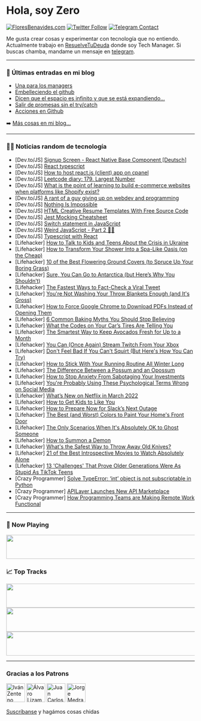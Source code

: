 # Hola, soy Zero

[![FloresBenavides.com](https://img.shields.io/website?down_message=oops&label=MiBlog&style=for-the-badge&up_message=online&url=https%3A%2F%2Ffloresbenavides.com)](https://floresbenavides.com) [![Twitter Follow](https://img.shields.io/twitter/follow/ZeroDragon?color=%231DA1F2&label=Follow&logo=twitter&logoColor=ffffff&style=for-the-badge)](https://twitter.com/zerodragon) [![Telegram Contact](https://img.shields.io/badge/escr%C3%ADbeme-ZeroDragon-%2326A5E4?style=for-the-badge&logo=telegram)](https://t.me/zerodragon)

Me gusta crear cosas y experimentar con tecnología que no entiendo.
Actualmente trabajo en [ResuelveTuDeuda](http://github.com/resuelve) donde soy Tech Manager.
Si buscas chamba, mandame un mensaje en [telegram](https://t.me/zerodragon).

---

### 📕 Últimas entradas en mi blog
<!-- BLOG-POST-LIST:START -->
- [Una para los managers](https://floresbenavides.com/una-para-los-managers/)
- [Embelleciendo el github](https://floresbenavides.com/embelleciendo-el-github/)
- [Dicen que el espacio es infinito y que se está expandiendo…](https://floresbenavides.com/dicen-que-el-espacio-es-infinito-y-que-se-esta-expandiendo/)
- [Salir de promesas sin el try/catch](https://floresbenavides.com/salir-de-promesas-sin-el-try-catch/)
- [Acciones en Github](https://floresbenavides.com/acciones-en-github/)
<!-- BLOG-POST-LIST:END -->

➡️ [Más cosas en mi blog...](https://floresbenavides.com)

---

### 👨‍💻 Noticias random de tecnología
<!-- TECH-POSTS:START -->
- [Dev.to/JS] [Signup Screen - React Native Base Component [Deutsch]](https://dev.to/gismo1337/signup-screen-react-native-base-component-deutsch-16lp)
- [Dev.to/JS] [React typescript](https://dev.to/fathekarim/react-typescript-4n4a)
- [Dev.to/JS] [How to host react.js &lpar;client&rpar; app on cpanel](https://dev.to/beyond5575/how-to-host-reactjs-client-app-on-cpanel-4ff5)
- [Dev.to/JS] [Leetcode diary: 179. Largest Number](https://dev.to/kevin074/leetcode-diary-179-largest-number-4k2n)
- [Dev.to/JS] [What is the point of learning to build e-commerce websites when platforms like Shopify exist?](https://dev.to/balachtipu/what-is-the-point-of-learning-to-build-e-commerce-websites-when-platforms-like-shopify-exist-3mgk)
- [Dev.to/JS] [A rant of a guy giving up on webdev and programming](https://dev.to/balachtipu/a-rant-of-a-guy-giving-up-on-webdev-and-programming-26do)
- [Dev.to/JS] [Nothing Is Impossible](https://dev.to/balatiwari639/a-rant-of-a-guy-giving-up-on-webdev-and-programming-57a0)
- [Dev.to/JS] [HTML Creative Resume Templates With Free Source Code](https://dev.to/customui/html-creative-resume-templates-with-free-source-code-f3i)
- [Dev.to/JS] [Jest Mocking Cheatsheet](https://dev.to/mbarzeev/jest-mocking-cheatsheet-fca)
- [Dev.to/JS] [Switch statement in JavaScript](https://dev.to/sarveshprajapati/switch-statement-in-javascript-23oa)
- [Dev.to/JS] [Weird JavaScript - Part 2 🧑‍💻](https://dev.to/msabir/weird-javascript-part-2-4a12)
- [Dev.to/JS] [Typescript with React](https://dev.to/programmershahjalal/typescript-with-react-3kbp)
- [Lifehacker] [How to Talk to Kids and Teens About the Crisis in Ukraine](https://lifehacker.com/how-to-talk-to-kids-and-teens-about-the-crisis-in-ukrai-1848589761)
- [Lifehacker] [How to Transform Your Shower Into a Spa-Like Oasis &lpar;on the Cheap&rpar;](https://lifehacker.com/how-to-transform-your-shower-into-a-spa-like-oasis-on-1848588816)
- [Lifehacker] [10 of the Best Flowering Ground Covers &lpar;to Spruce Up Your Boring Grass&rpar;](https://lifehacker.com/the-best-flowering-ground-covers-to-spruce-up-your-bor-1848588929)
- [Lifehacker] [Sure, You Can Go to Antarctica &lpar;but Here’s Why You Shouldn’t&rpar;](https://lifehacker.com/sure-you-can-go-to-antarctica-but-here-s-why-you-shou-1848589285)
- [Lifehacker] [The Fastest Ways to Fact-Check a Viral Tweet](https://lifehacker.com/the-fastest-ways-to-fact-check-a-viral-tweet-1848588918)
- [Lifehacker] [You&#39;re Not Washing Your Throw Blankets Enough &lpar;and It&#39;s Gross&rpar;](https://lifehacker.com/youre-not-washing-your-throw-blankets-enough-and-its-g-1848587537)
- [Lifehacker] [How to Force Google Chrome to Download PDFs Instead of Opening Them](https://lifehacker.com/how-to-force-google-chrome-to-download-pdfs-instead-of-1848587110)
- [Lifehacker] [6 Common Baking Myths You Should Stop Believing](https://lifehacker.com/6-common-baking-myths-you-should-stop-believing-1848587648)
- [Lifehacker] [What the Codes on Your Car’s Tires Are Telling You](https://lifehacker.com/what-the-codes-on-your-car-s-tires-are-telling-you-1848587260)
- [Lifehacker] [The Smartest Way to Keep Avocados Fresh for Up to a Month](https://lifehacker.com/the-smartest-way-to-keep-avocados-fresh-for-up-to-a-mon-1848587051)
- [Lifehacker] [You Can &lpar;Once Again&rpar; Stream Twitch From Your Xbox](https://lifehacker.com/you-can-once-again-stream-twitch-from-your-xbox-1848585115)
- [Lifehacker] [Don&#39;t Feel Bad If You Can&#39;t Squirt &lpar;But Here&#39;s How You Can Try&rpar;](https://lifehacker.com/dont-feel-bad-if-you-cant-squirt-but-heres-how-you-can-1848562582)
- [Lifehacker] [How to Stick With Your Running Routine All Winter Long](https://lifehacker.com/how-to-stick-with-your-running-routine-all-winter-long-1848575271)
- [Lifehacker] [The Difference Between a Possum and an Opossum](https://lifehacker.com/the-difference-between-a-possum-and-an-opossum-1848583776)
- [Lifehacker] [How to Stop Anxiety From Sabotaging Your Investments](https://lifehacker.com/how-to-stop-anxiety-from-sabotaging-your-investments-1848584331)
- [Lifehacker] [You&#39;re Probably Using These Psychological Terms Wrong on Social Media](https://lifehacker.com/youre-probably-using-these-psychological-terms-wrong-on-1848582251)
- [Lifehacker] [What’s New on Netflix in March 2022](https://lifehacker.com/what-s-new-on-netflix-in-march-2022-1848583020)
- [Lifehacker] [How to Get Kids to Like You](https://lifehacker.com/how-to-get-kids-to-like-you-1848582873)
- [Lifehacker] [How to Prepare Now for Slack’s Next Outage](https://lifehacker.com/how-to-prepare-now-for-slack-s-next-outage-1848582244)
- [Lifehacker] [The Best &lpar;and Worst&rpar; Colors to Paint Your Home&#39;s Front Door](https://lifehacker.com/the-best-and-worst-colors-to-paint-your-homes-front-d-1848578188)
- [Lifehacker] [The Only Scenarios When It&#39;s Absolutely OK to Ghost Someone](https://lifehacker.com/the-only-scenarios-when-its-absolutely-ok-to-ghost-some-1848578884)
- [Lifehacker] [How to Summon a Demon](https://lifehacker.com/how-to-summon-a-demon-1848558679)
- [Lifehacker] [What&#39;s the Safest Way to Throw Away Old Knives?](https://lifehacker.com/whats-the-safest-way-to-throw-away-old-knives-1848579705)
- [Lifehacker] [21 of the Best Introspective Movies to Watch Absolutely Alone](https://lifehacker.com/21-of-the-best-introspective-movies-to-watch-absolutely-1848571646)
- [Lifehacker] [13 &#39;Challenges&#39; That Prove Older Generations Were As Stupid As TikTok Teens](https://lifehacker.com/13-challenges-that-prove-older-generations-were-as-stup-1848579794)
- [Crazy Programmer] [Solve TypeError: ‘int’ object is not subscriptable in Python](https://www.thecrazyprogrammer.com/2022/02/typeerror-int-object-is-not-subscriptable.html)
- [Crazy Programmer] [APILayer Launches New API Marketplace](https://www.thecrazyprogrammer.com/2022/02/apilayer-launches-new-api-marketplace.html)
- [Crazy Programmer] [How Programming Teams are Making Remote Work Functional](https://www.thecrazyprogrammer.com/2022/02/how-programming-teams-are-making-remote-work-functional.html)<!-- TECH-POSTS:END -->

---

### 🎵 Now Playing
<a href="https://spotify-now-playing-dun.vercel.app/now-playing?open"><img src="https://spotify-now-playing-dun.vercel.app/now-playing" width="540" height="64"></a>

### 📈 Top Tracks
<a href="https://spotify-now-playing-dun.vercel.app/top-tracks?i=1&open"><img src="https://spotify-now-playing-dun.vercel.app/top-tracks?i=1" width="540" height="64"></a>
<a href="https://spotify-now-playing-dun.vercel.app/top-tracks?i=2&open"><img src="https://spotify-now-playing-dun.vercel.app/top-tracks?i=2" width="540" height="64"></a>
<a href="https://spotify-now-playing-dun.vercel.app/top-tracks?i=3&open"><img src="https://spotify-now-playing-dun.vercel.app/top-tracks?i=3" width="540" height="64"></a>

---

### Gracias a los Patrons
[<img src="https://avatars.githubusercontent.com/u/243380?v=4" alt="Iván Zenteno" width="50px">](https://github.com/k001) [<img src="https://avatars.githubusercontent.com/u/19955639?v=4" alt="Álvaro Lizama" width="50px">](https://github.com/alvarolizama) [<img src="https://avatars.githubusercontent.com/u/2718753?v=4" alt="Juan Carlos Ruiz" width="50px">](https://github.com/JuanCrg90) [<img src="https://avatars.githubusercontent.com/u/37025?v=4" alt="Jorge Medrano" width="50px">](https://github.com/h1pp1e) 

[Suscríbanse](https://www.patreon.com/zerodragon) y hagámos cosas chidas
